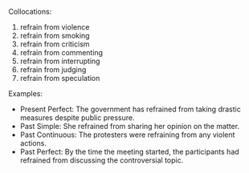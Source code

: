 Collocations:

1. refrain from violence
2. refrain from smoking
3. refrain from criticism
4. refrain from commenting
5. refrain from interrupting
6. refrain from judging
7. refrain from speculation

Examples:

- Present Perfect: The government has refrained from taking drastic measures despite public pressure.
- Past Simple: She refrained from sharing her opinion on the matter.
- Past Continuous: The protesters were refraining from any violent actions.
- Past Perfect: By the time the meeting started, the participants had refrained from discussing the controversial topic.